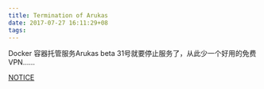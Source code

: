```yaml
---
title: Termination of Arukas
date: 2017-07-27 16:11:29+08
tags:
---
```

Docker 容器托管服务Arukas beta 31号就要停止服务了，从此少一个好用的免费VPN……

[NOTICE](https://arukas.io/en/updates-en/notice_concerning_termination_of_beta_service-en/)